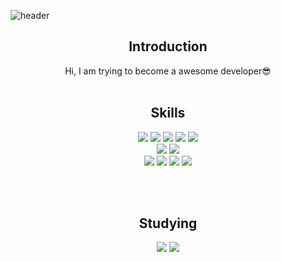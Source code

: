 
<!-- 헤더 -->
![header](https://capsule-render.vercel.app/api?type=slice&color=timeAuto&height=200&section=header&text=Jack&desc=Front-end&fontSize=60&rotate=14&fontAlignY=25&fontAlign=75&descAlignY=43&descAlign=80&&animation=twinkling)

<div align=center>
<!--소개-->

## Introduction
Hi, I am trying to become a awesome developer😎
<br/><br/>
 
 
 <!--기술스택-->
  ## Skills

  <!--프론트-->
  <img src="https://img.shields.io/badge/React-61DAFB?style=flat&logo=React&logoColor=white"/>
  <img src="https://img.shields.io/badge/Recoil-764ABC?style=flat&logo=Redux&logoColor=white"/>
  <img src="https://img.shields.io/badge/StyledComponents-CC6699?style=flat&logo=styled-components&logoColor=white"/>
  <img src="https://img.shields.io/badge/Vue.js-4FC08D?style=flat&logo=Vue.js&logoColor=white"/>
  <img src="https://img.shields.io/badge/Tailwind CSS
-06B6D4?style=flat&logo=Tailwind CSS
&logoColor=white"/>
   <br/>
  <!--백-->
    <img src="https://img.shields.io/badge/Springboot-6DB33F?style=flat&logo=Spring&logoColor=white"/>
   <img src="https://img.shields.io/badge/MySQL-4479A1?style=flat&logo=MySQL&logoColor=white"/>
  <br/>
  <!--언어 및 툴 -->
      <img src="https://img.shields.io/badge/HTML5-E34F26?style=flat&logo=HTML5&logoColor=white"/>
      <img src="https://img.shields.io/badge/CSS3-1572B6?style=flat&logo=CSS3&logoColor=white"/>
      <img src="https://img.shields.io/badge/JavaScript-F7DF1E?style=flat&logo=JavaScript&logoColor=white"/>
   <img src="https://img.shields.io/badge/Java-007396?style=flat&logo=Java&logoColor=white"/>

<br/><br/>
  
 <!--공부중 -->
 
  ## Studying
 <img src="https://img.shields.io/badge/TypeScript-3178C6?style=flat&logo=TypeScript&logoColor=white"/>
 <img src="https://img.shields.io/badge/Next.js-000000?style=flat&logo=Next.js&logoColor=white"/>
  <!--백-->
  <br/>

 <!--언어 및 툴 --> <br/>

 <br/>
 <br/>
  
  
</div>
